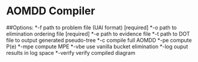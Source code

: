 AOMDD Compiler
==============

##Options:
*-f <file>        path to problem file (UAI format) [required]
*-o <file>        path to elimination ordering file [required]
*-e <file>        path to evidence file
*-t <file>        path to DOT file to output generated pseudo-tree
*-c               compile full AOMDD
*-pe              compute P(e)
*-mpe             compute MPE
*-vbe             use vanilla bucket elimination
*-log             ouput results in log space
*-verify          verify compiled diagram
